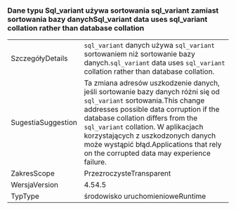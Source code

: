 ### <a name="sqlvariant-data-uses-sqlvariant-collation-rather-than-database-collation"></a><span data-ttu-id="280ad-101">Dane typu Sql_variant używa sortowania sql_variant zamiast sortowania bazy danych</span><span class="sxs-lookup"><span data-stu-id="280ad-101">Sql_variant data uses sql_variant collation rather than database collation</span></span>

|   |   |
|---|---|
|<span data-ttu-id="280ad-102">Szczegóły</span><span class="sxs-lookup"><span data-stu-id="280ad-102">Details</span></span>|<span data-ttu-id="280ad-103"><code>sql_variant</code> danych używa <code>sql_variant</code> sortowaniem niż sortowanie bazy danych.</span><span class="sxs-lookup"><span data-stu-id="280ad-103"><code>sql_variant</code> data uses <code>sql_variant</code> collation rather than database collation.</span></span>|
|<span data-ttu-id="280ad-104">Sugestia</span><span class="sxs-lookup"><span data-stu-id="280ad-104">Suggestion</span></span>|<span data-ttu-id="280ad-105">Ta zmiana adresów uszkodzenie danych, jeśli sortowanie bazy danych różni się od <code>sql_variant</code> sortowania.</span><span class="sxs-lookup"><span data-stu-id="280ad-105">This change addresses possible data corruption if the database collation differs from the <code>sql_variant</code> collation.</span></span> <span data-ttu-id="280ad-106">W aplikacjach korzystających z uszkodzonych danych może wystąpić błąd.</span><span class="sxs-lookup"><span data-stu-id="280ad-106">Applications that rely on the corrupted data may experience failure.</span></span>|
|<span data-ttu-id="280ad-107">Zakres</span><span class="sxs-lookup"><span data-stu-id="280ad-107">Scope</span></span>|<span data-ttu-id="280ad-108">Przezroczyste</span><span class="sxs-lookup"><span data-stu-id="280ad-108">Transparent</span></span>|
|<span data-ttu-id="280ad-109">Wersja</span><span class="sxs-lookup"><span data-stu-id="280ad-109">Version</span></span>|<span data-ttu-id="280ad-110">4.5</span><span class="sxs-lookup"><span data-stu-id="280ad-110">4.5</span></span>|
|<span data-ttu-id="280ad-111">Typ</span><span class="sxs-lookup"><span data-stu-id="280ad-111">Type</span></span>|<span data-ttu-id="280ad-112">środowisko uruchomieniowe</span><span class="sxs-lookup"><span data-stu-id="280ad-112">Runtime</span></span>|

